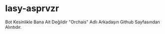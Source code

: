 # lasy-asprvzr
Bot Kesinlikle Bana Ait Değildir "Orchais" Adlı Arkadaşın Github Sayfasından Alıntıdır.
